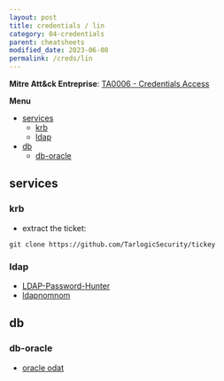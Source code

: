 ```yaml
---
layout: post
title: credentials / lin
category: 04-credentials
parent: cheatsheets
modified_date: 2023-06-08
permalink: /creds/lin
---
```


**Mitre Att&ck Entreprise**: [TA0006 - Credentials Access](https://attack.mitre.org/tactics/TA0006/)

**Menu**
<!-- vscode-markdown-toc -->
* [services](#services)
	* [krb](#krb)
	* [ldap](#ldap)
* [db](#db)
	* [db-oracle](#db-oracle)

<!-- vscode-markdown-toc-config
	numbering=false
	autoSave=true
	/vscode-markdown-toc-config -->
<!-- /vscode-markdown-toc -->


## <a name='services'></a>services

### <a name='krb'></a>krb

* extract the ticket:
```
git clone https://github.com/TarlogicSecurity/tickey
```

### <a name='ldap'></a>ldap
- [LDAP-Password-Hunter](https://github.com/oldboy21/LDAP-Password-Hunter)
- [ldapnomnom](https://github.com/lkarlslund/ldapnomnom)

## <a name='db'></a>db

### <a name='db-oracle'></a>db-oracle
- [oracle odat](https://github.com/quentinhardy/odat)
